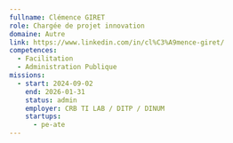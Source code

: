 ```yaml
---
fullname: Clémence GIRET
role: Chargée de projet innovation
domaine: Autre
link: https://www.linkedin.com/in/cl%C3%A9mence-giret/
competences:
  - Facilitation
  - Administration Publique
missions:
  - start: 2024-09-02
    end: 2026-01-31
    status: admin
    employer: CRB TI LAB / DITP / DINUM
    startups:
      - pe-ate
---
```

